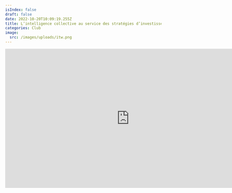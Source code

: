 ```yaml
---
isIndex: false
draft: false
date: 2022-10-20T10:09:19.255Z
title: L’intelligence collective au service des stratégies d’investissement.
categories: Club
image:
  src: /images/uploads/itw.png
---
```


<iframe src="https://player.vimeo.com/video/775278505?h=dfd479b51d" width="800" height="450" frameborder="0" allow="autoplay; fullscreen; picture-in-picture" allowfullscreen=""></iframe>